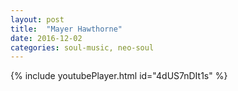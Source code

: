 ```yaml
---
layout: post
title:  "Mayer Hawthorne"
date: 2016-12-02
categories: soul-music, neo-soul
---
```

{% include youtubePlayer.html id="4dUS7nDIt1s" %}

